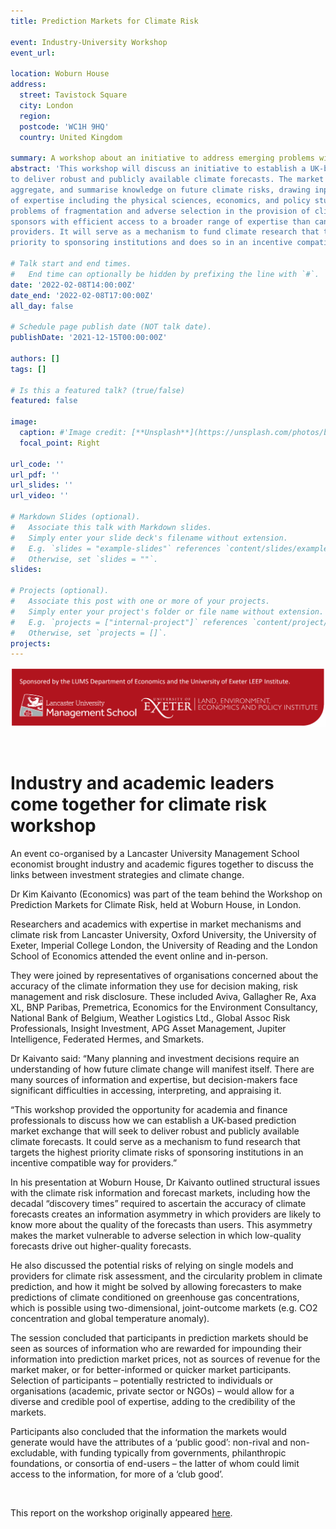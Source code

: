 ```yaml
---
title: Prediction Markets for Climate Risk

event: Industry-University Workshop
event_url: 

location: Woburn House
address:
  street: Tavistock Square 
  city: London
  region: 
  postcode: 'WC1H 9HQ'
  country: United Kingdom

summary: A workshop about an initiative to address emerging problems with the provision of climate risk information. 8 Feb 2022, Woburn House, Tavistock Square, London, WC1H 9HQ 
abstract: 'This workshop will discuss an initiative to establish a UK-based prediction market exchange that will seek 
to deliver robust and publicly available climate forecasts. The market mechanism will act to elicit, 
aggregate, and summarise knowledge on future climate risks, drawing inputs from diverse relevant areas 
of expertise including the physical sciences, economics, and policy studies. The exchange will address the
problems of fragmentation and adverse selection in the provision of climate risk forecasts, providing 
sponsors with efficient access to a broader range of expertise than can be obtained from individual 
providers. It will serve as a mechanism to fund climate research that targets the climate risks of highest 
priority to sponsoring institutions and does so in an incentive compatible way for providers.'

# Talk start and end times.
#   End time can optionally be hidden by prefixing the line with `#`.
date: '2022-02-08T14:00:00Z'
date_end: '2022-02-08T17:00:00Z'
all_day: false

# Schedule page publish date (NOT talk date).
publishDate: '2021-12-15T00:00:00Z'

authors: []
tags: []

# Is this a featured talk? (true/false)
featured: false

image: 
  caption: #'Image credit: [**Unsplash**](https://unsplash.com/photos/bzdhc5b3Bxs)'
  focal_point: Right

url_code: ''
url_pdf: ''
url_slides: ''
url_video: ''

# Markdown Slides (optional).
#   Associate this talk with Markdown slides.
#   Simply enter your slide deck's filename without extension.
#   E.g. `slides = "example-slides"` references `content/slides/example-slides.md`.
#   Otherwise, set `slides = ""`.
slides:

# Projects (optional).
#   Associate this post with one or more of your projects.
#   Simply enter your project's folder or file name without extension.
#   E.g. `projects = ["internal-project"]` references `content/project/deep-learning/index.md`.
#   Otherwise, set `projects = []`.
projects:
---
```

![](foot.png)

<br>

# Industry and academic leaders come together for climate risk workshop

An event co-organised by a Lancaster University Management School economist brought industry and academic figures together to discuss the links between investment strategies and climate change.

Dr Kim Kaivanto (Economics) was part of the team behind the Workshop on Prediction Markets for Climate Risk, held at Woburn House, in London.

Researchers and academics with expertise in market mechanisms and climate risk from Lancaster University, Oxford University, the University of Exeter, Imperial College London, the University of Reading and the London School of Economics attended the event online and in-person.

They were joined by representatives of organisations concerned about the accuracy of the climate information they use for decision making, risk management and risk disclosure. These included Aviva, Gallagher Re, Axa XL, BNP Paribas, Premetrica, Economics for the Environment Consultancy, National Bank of Belgium, Weather Logistics Ltd., Global Assoc Risk Professionals, Insight Investment, APG Asset Management, Jupiter Intelligence, Federated Hermes, and Smarkets.

Dr Kaivanto said: “Many planning and investment decisions require an understanding of how future climate change will manifest itself. There are many sources of information and expertise, but decision-makers face significant difficulties in accessing, interpreting, and appraising it.

“This workshop provided the opportunity for academia and finance professionals to discuss how we can establish a UK-based prediction market exchange that will seek to deliver robust and publicly available climate forecasts. It could serve as a mechanism to fund research that targets the highest priority climate risks of sponsoring institutions in an incentive compatible way for providers.”

In his presentation at Woburn House, Dr Kaivanto outlined structural issues with the climate risk information and forecast markets, including how the decadal “discovery times” required to ascertain the accuracy of climate forecasts creates an information asymmetry in which providers are likely to know more about the quality of the forecasts than users. This asymmetry makes the market vulnerable to adverse selection in which low-quality forecasts drive out higher-quality forecasts.

He also discussed the potential risks of relying on single models and providers for climate risk assessment, and the circularity problem in climate prediction, and how it might be solved by allowing forecasters to make predictions of climate conditioned on greenhouse gas concentrations, which is possible using two-dimensional, joint-outcome markets (e.g. CO2 concentration and global temperature anomaly).

The session concluded that participants in prediction markets should be seen as sources of information who are rewarded for impounding their information into prediction market prices, not as sources of revenue for the market maker, or for better-informed or quicker market participants. Selection of participants – potentially restricted to individuals or organisations (academic, private sector or NGOs) – would allow for a diverse and credible pool of expertise, adding to the credibility of the markets.

Participants also concluded that the information the markets would generate would have the attributes of a ‘public good’: non-rival and non-excludable, with funding typically from governments, philanthropic foundations, or consortia of end-users – the latter of whom could limit access to the information, for more of a ‘club good’. 

<br>

This report on the workshop originally appeared [here](https://www.lancaster.ac.uk/lums/news/industry-and-academic-leaders-come-together-for-climate-risk-workshop). 

<br>

